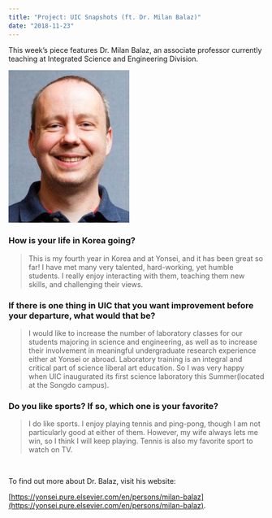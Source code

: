 ```yaml
---
title: "Project: UIC Snapshots (ft. Dr. Milan Balaz)"
date: "2018-11-23"
---
```


This week’s piece features Dr. Milan Balaz, an associate professor currently teaching at Integrated Science and Engineering Division.

![](./images/scribe_milanbalaz-238x300.jpg)

### How is your life in Korea going?

> This is my fourth year in Korea and at Yonsei, and it has been great so far! I have met many very talented, hard-working, yet humble students. I really enjoy interacting with them, teaching them new skills, and challenging their views.

### If there is one thing in UIC that you want improvement before your departure, what would that be?

> I would like to increase the number of laboratory classes for our students majoring in science and engineering, as well as to increase their involvement in meaningful undergraduate research experience either at Yonsei or abroad. Laboratory training is an integral and critical part of science liberal art education. So I was very happy when UIC inaugurated its first science laboratory this Summer(located at the Songdo campus).

### Do you like sports? If so, which one is your favorite?

> I do like sports. I enjoy playing tennis and ping-pong, though I am not particularly good at either of them. However, my wife always lets me win, so I think I will keep playing. Tennis is also my favorite sport to watch on TV.

 

To find out more about Dr. Balaz, visit his website:

[https://yonsei.pure.elsevier.com/en/persons/milan-balaz](https://yonsei.pure.elsevier.com/en/persons/milan-balaz).
